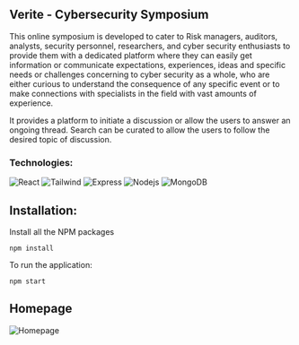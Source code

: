 ## Verite - Cybersecurity Symposium
This online symposium is developed to cater to Risk managers, auditors, analysts, security personnel, researchers, and cyber security enthusiasts to provide them with a dedicated platform where they can easily get information or communicate expectations, experiences, ideas and specific needs or challenges concerning to cyber security as a whole, who are either curious to understand the consequence of any specific event or to make connections with specialists in the field with vast amounts of experience.

It provides a platform to initiate a discussion or allow the users to answer an ongoing thread. Search can be curated to allow the users to follow the desired topic of discussion.

### Technologies:
![React](https://img.shields.io/badge/-React-black?style=flat-square&logo=react)
![Tailwind](https://img.shields.io/badge/-Tailwindcss-black?style=flat-square&logo=tailwindcss)
![Express](https://img.shields.io/badge/-Express-black?style=flat-square&logo=express)
![Nodejs](https://img.shields.io/badge/-Nodejs-215732?style=flat-square&logo=Node.js)
![MongoDB](https://img.shields.io/badge/-MongoDB-black?style=flat-square&logo=mongodb)


## Installation:
Install all the NPM packages
```
npm install
```
To run the application:
```
npm start
```
## Homepage
![Homepage](https://github.com/Fractal393/Verite/assets/54801158/74195399-f80d-458c-86c8-bd2e193a4fa5)
